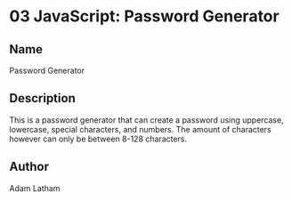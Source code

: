 # 03 JavaScript: Password Generator

## Name

Password Generator

## Description

This is a password generator that can create a password using uppercase, lowercase, special characters, and numbers. The amount of characters however can only be between 8-128 characters.

## Author

Adam Latham
